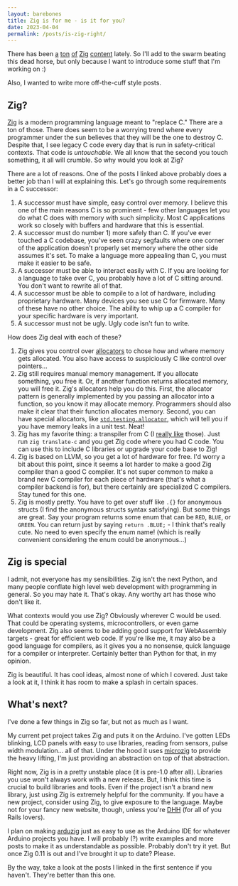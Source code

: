 ```yaml
---
layout: barebones
title: Zig is for me - is it for you?
date: 2023-04-04
permalink: /posts/is-zig-right/
---
```


There has been [a](https://matklad.github.io/2023/03/26/zig-and-rust.html) [ton](https://www.openmymind.net/Zig-Quirks/) [of](https://www.infoworld.com/article/3689648/meet-the-zig-programming-language.html) [Zig](https://zackoverflow.dev/writing/unsafe-rust-vs-zig/) [content](https://kristoff.it/blog/zig-multi-sequence-for-loops/) lately. So I'll add to the swarm beating this dead horse, but only because I want to introduce some stuff that I'm working on :)

Also, I wanted to write more off-the-cuff style posts.

## Zig?

[Zig](https://ziglang.org/) is a modern programming language meant to "replace C." There are a ton of those. There does seem to be a worrying trend where every programmer under the sun believes that they will be the one to destroy C. Despite that, I see legacy C code every day that is run in safety-critical contexts. That code is *untouchable*. We all know that the second you touch something, it all will crumble. So why would you look at Zig?

There are a lot of reasons. One of the posts I linked above probably does a better job than I will at explaining this. Let's go through some requirements in a C successor:

1. A successor must have simple, easy control over memory. I believe this one of the main reasons C is so prominent - few other languages let you do what C does with memory with such simplicity. Most C applications work so closely with buffers and hardware that this is essential.
2. A successor must do number 1) more safely than C. If you've ever touched a C codebase, you've seen crazy segfaults where one corner of the application doesn't properly set memory where the other side assumes it's set. To make a language more appealing than C, you must make it easier to be safe.
3. A successor must be able to interact easily with C. If you are looking for a language to take over C, you probably have a lot of C sitting around. You don't want to rewrite all of that.
4. A successor must be able to compile to a lot of hardware, including proprietary hardware. Many devices you see use C for firmware. Many of these have no other choice. The ability to whip up a C compiler for your specific hardware is very important.
5. A successor must not be ugly. Ugly code isn't fun to write.

How does Zig deal with each of these?

1. Zig gives you control over [allocators](https://ziglang.org/documentation/master/std/#A;std:mem.Allocator) to chose how and where memory gets allocated. You also have access to suspiciously C like control over pointers...
2. Zig still requires manual memory management. If you allocate something, you free it. Or, if another function returns allocated memory, you will free it. Zig's allocators help you do this. First, the allocator pattern is generally implemented by you passing an allocator into a function, so you know it may allocate memory. Programmers should also make it clear that their function allocates memory. Second, you can have special allocators, like [`std.testing.allocator`](https://ziglang.org/documentation/master/std/#A;std:testing.allocator), which will tell you if you have memory leaks in a unit test. Neat!
3. Zig has my favorite thing: a transpiler from C (I [really like](https://etyp.dev/posts/art-of-transpilers/) those). Just run `zig translate-c` and you get Zig code where you had C code. You can use this to include C libraries or upgrade your code base to Zig!
4. Zig is based on LLVM, so you get a lot of hardware for free. I'd worry a bit about this point, since it seems a lot harder to make a good Zig compiler than a good C compiler. It's not super common to make a brand new C compiler for each piece of hardware (that's what a compiler backend is for), but there certainly are specialized C compilers. Stay tuned for this one.
5. Zig is mostly pretty. You have to get over stuff like `.{}` for anonymous structs (I find the anonymous structs syntax satisfying). But some things are great. Say your program returns some enum that can be `RED`, `BLUE`, or `GREEN`. You can return just by saying `return .BLUE;` - I think that's really cute. No need to even specify the enum name! (which is really convenient considering the enum could be anonymous...)

## Zig is special

I admit, not everyone has my sensibilities. Zig isn't the next Python, and many people conflate high level web development with programming in general. So you may hate it. That's okay. Any worthy art has those who don't like it.

What contexts would you use Zig? Obviously wherever C would be used. That could be operating systems, microcontrollers, or even game development. Zig also seems to be adding good support for WebAssembly targets - great for efficient web code. If you're like me, it may also be a good language for compilers, as it gives you a no nonsense, quick language for a compiler or interpreter. Certainly better than Python for that, in my opinion.

Zig is beautiful. It has cool ideas, almost none of which I covered. Just take a look at it, I think it has room to make a splash in certain spaces.

## What's next?

I've done a few things in Zig so far, but not as much as I want.

My current pet project takes Zig and puts it on the Arduino. I've gotten LEDs blinking, LCD panels with easy to use libraries, reading from sensors, pulse width modulation... all of that. Under the hood it uses [microzig](https://github.com/ZigEmbeddedGroup/microzig) to provide the heavy lifting, I'm just providing an abstraction on top of that abstraction.

Right now, Zig is in a pretty unstable place (it is pre-1.0 after all). Libraries you use won't always work with a new release. But, I think this time is crucial to build libraries and tools. Even if the project isn't a brand new library, just using Zig is extremely helpful for the community. If you have a new project, consider using Zig, to give exposure to the language. Maybe not for your fancy new website, though, unless you're [DHH](https://dhh.dk/) (for all of you Rails lovers).

I plan on making [arduzig](https://github.com/evantypanski/arduzig) just as easy to use as the Arduino IDE for whatever Arduino projects you have. I will probably (?) write examples and more posts to make it as understandable as possible. Probably don't try it yet. But once Zig 0.11 is out and I've brought it up to date? Please.

By the way, take a look at the posts I linked in the first sentence if you haven't. They're better than this one.
